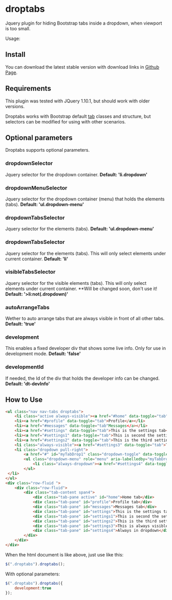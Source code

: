 droptabs
========

Jquery plugin for hiding Bootstrap tabs inside a dropdown, when viewport is too small.

Usage:

Install
-------

You can download the latest stable version with download links in [Github Page](https://github.com/pippogsm/droptabs).

Requirements
------------

This plugin was tested with JQuery 1.10.1, but should work with older versions.

Droptabs works with Bootstrap default [tab](http://getbootstrap.com/javascript/#tabs) classes and structure, but selectors can be modified for using with other scenarios.

Optional parameters
-------------------

Droptabs supports optional parameters.

### dropdownSelector
Jquery selector for the dropdown container.
**Default: 'li.dropdown'**

### dropdownMenuSelector
Jquery selector for the dropdown container (menu) that holds the elements (tabs).
**Default: 'ul.dropdown-menu'**

### dropdownTabsSelector
Jquery selector for the elements (tabs).
**Default: 'ul.dropdown-menu'**

### dropdownTabsSelector
Jquery selector for the elements (tabs). This will only select elements under current container.
**Default: 'li'**

### visibleTabsSelector
Jquery selector for the visible elements (tabs). This will only select elements under current container.
**Will be changed soon, don't use it!
**Default: '>li:not(.dropdown)'**

### autoArrangeTabs
Wether to auto arrange tabs that are always visible in front of all other tabs.
**Default: 'true'**

### development
This enables a fixed developer div that shows some live info. Only for use in development mode.
**Default: 'false'**

### developmentId
If needed, the Id of the div that holds the developer info can be changed.
**Default: 'dt-devInfo'**

How to Use
----------

```html
<ul class="nav nav-tabs droptabs">
	<li class="active always-visible"><a href="#home" data-toggle="tab">Home</a></li>
	<li><a href="#profile" data-toggle="tab">Profile</a></li>
	<li><a href="#messages" data-toggle="tab"Messages</a></li>
	<li><a href="#settings" data-toggle="tab">This is the settings tab</a></li>
	<li><a href="#settings1" data-toggle="tab">This is second the settings tab</a></li>
	<li><a href="#settings2" data-toggle="tab">This is the third settings tab</a></li>
	<li class="always-visible"><a href="#settings3" data-toggle="tab">This is always visible</a></li>
	<li class="dropdown pull-right">
		<a href="#" id="myTabDrop1" class="dropdown-toggle" data-toggle="dropdown">Dropdown <b class="caret"></b></a>
		<ul class="dropdown-menu" role="menu" aria-labelledby="myTabDrop1">
			<li class="always-dropdown"><a href="#settings4" data-toggle="tab">Always in dropdown</a></li>
		</ul>
 </li>
</ul>
<div class="row-fluid ">
	<div class="row-fluid">
		<div class="tab-content span4">
			<div class="tab-pane active" id="home">Home tab</div>
			<div class="tab-pane" id="profile">Profile tab</div>
			<div class="tab-pane" id="messages">Messages tab</div>
			<div class="tab-pane" id="settings">This is the settings tab</div>
			<div class="tab-pane" id="settings1">This is second the settings tab</div>
			<div class="tab-pane" id="settings2">This is the third settings tab</div>
			<div class="tab-pane" id="settings3">This is always visible</div>
			<div class="tab-pane" id="settings4">Always in dropdown</div>
		</div>
	</div>
</div>
```
When the html document is like above, just use like this:
```javascript
$(".droptabs").droptabs();
```

With optional parameters:
```javascript
$(".droptabs").droptabs({
	development:true
});
```